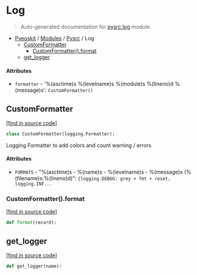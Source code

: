 # Log

> Auto-generated documentation for [pysrc.log](https://github.com/fullon-labs/pyflonkit/blob/master/pysrc/log.py) module.

- [Pyeoskit](../README.md#pyeoskit-index) / [Modules](../MODULES.md#pyeoskit-modules) / [Pysrc](index.md#pysrc) / Log
    - [CustomFormatter](#customformatter)
        - [CustomFormatter().format](#customformatterformat)
    - [get_logger](#get_logger)

#### Attributes

- `formatter` - '%(asctime)s %(levelname)s %(module)s %(lineno)d %(message)s': `CustomFormatter()`

## CustomFormatter

[[find in source code]](https://github.com/fullon-labs/pyflonkit/blob/master/pysrc/log.py#L4)

```python
class CustomFormatter(logging.Formatter):
```

Logging Formatter to add colors and count warning / errors

#### Attributes

- `FORMATS` - "%(asctime)s - %(name)s - %(levelname)s - %(message)s (%(filename)s:%(lineno)d)": `{logging.DEBUG: grey + fmt + reset, logging.INF...`

### CustomFormatter().format

[[find in source code]](https://github.com/fullon-labs/pyflonkit/blob/master/pysrc/log.py#L22)

```python
def format(record):
```

## get_logger

[[find in source code]](https://github.com/fullon-labs/pyflonkit/blob/master/pysrc/log.py#L35)

```python
def get_logger(name):
```
